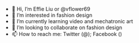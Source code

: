 - 👋 Hi, I’m Effie Liu or @vflower69
- 👀 I’m interested in fashion design
- 🌱 I’m currently learning video and mechatronic art
- 💞️ I’m looking to collaborate on fashion design
- 📫 How to reach me: Twitter (@); Facebook ()

<!---
vflower69/vflower69 is a ✨ special ✨ repository because its `README.md` (this file) appears on your GitHub profile.
You can click the Preview link to take a look at your changes.
--->
